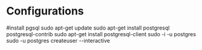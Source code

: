 # Configurations

#install pgsql
sudo apt-get update
sudo apt-get install postgresql postgresql-contrib
sudo apt-get install postgresql-client
sudo -i -u postgres
sudo -u postgres createuser --interactive
